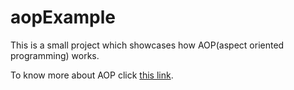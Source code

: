 # aopExample

This is a small project which showcases how AOP(aspect oriented programming) works.

To know more about AOP click [this link](https://docs.spring.io/spring/docs/4.3.15.RELEASE/spring-framework-reference/html/aop.html).
